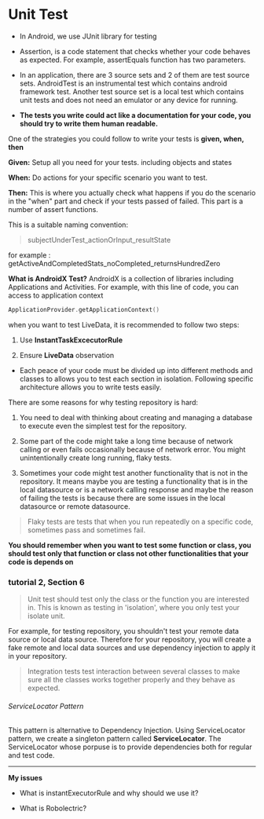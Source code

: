 # Unit Test

- In Android, we use JUnit library for testing

- Assertion, is a code statement that checks whether your code behaves as expected. For example, assertEquals function has two parameters.

- In an application, there are 3 source sets and 2 of them are test source sets. AndroidTest is an instrumental test which contains android framework test. Another test source set is a local test which contains unit tests and does not need an emulator or any device for running.

- **The tests you write could act like a documentation for your code, you should try to write them human readable.**

One of the strategies you could follow to write your tests is **given, when, then** 

**Given:** Setup all you need for your tests. including objects and states

**When:**  Do actions for your specific scenario you want to test.

**Then:** This is where you actually check what happens if you do the scenario in the "when" part and check if your tests passed of failed. This part is a number of assert functions.

This is a suitable naming convention:

> subjectUnderTest_actionOrInput_resultState

for example : getActiveAndCompletedStats_noCompleted_returnsHundredZero

**What is AndroidX Test?** AndroidX is a collection of libraries including Applications and Activities. For example, with this line of code, you can access to application context

```kotlin
ApplicationProvider.getApplicationContext()
```

when you want to test LiveData, it is recommended to follow two steps:

1. Use **InstantTaskExcecutorRule**

2. Ensure **LiveData** observation
- Each peace of your code must be divided up into different methods and classes to allows you to test each section in isolation. Following specific architecture allows you to write tests easily.

There are some reasons for why testing repository is hard:

1. You need to deal with thinking about creating and managing a database to execute even the simplest test for the repository.

2. Some part of the code might take a long time because of network calling or even fails occasionally because of network error.  You might unintentionally create long running, flaky tests.

3. Sometimes your code might test another functionality that is not in the repository. It means maybe you are testing a functionality that is in the local datasource or is a network calling response and maybe the reason of failing the tests is because there are some issues in the local datasource or remote datasource.

> Flaky tests are tests that when you run repeatedly on a specific code, sometimes pass and sometimes fail. 

**You should remember when you want to test some function or class, you should test only that function or class not other functionalities that your code is depends on**

### tutorial 2, Section 6

> Unit test should test only the class or the function you are interested in. This is known as testing in 'isolation', where you only test your isolate unit.

For example, for testing repository, you shouldn't test your remote data source or local data source. Therefore for your repository, you will create a fake remote and local data sources and use dependency injection to apply it in your repository.

> Integration tests test interaction between several classes to make sure all the classes works together properly and they behave as expected.

###### ServiceLocator Pattern

This pattern is alternative to Dependency Injection. Using ServiceLocator pattern, we create a singleton pattern called **ServiceLocator**. The ServiceLocator whose porpuse is to provide dependencies both for regular and test code.

-----------------

**My issues**

- What is instantExecutorRule and why should we use it?

- What is Robolectric?
